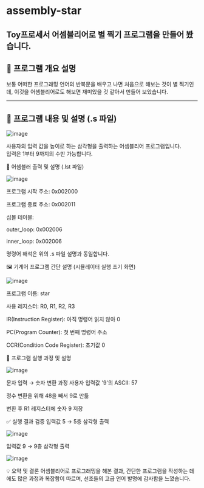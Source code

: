 # assembly-star
Toy프로세서 어셈블리어로 별 찍기 프로그램을 만들어 봤습니다.
---

## 📌 프로그램 개요 설명

보통 어떠한 프로그래밍 언어의 반복문을 배우고 나면 처음으로 해보는 것이 별 찍기인데, 이것을 어셈블리어로도 해보면 재미있을 것 같아서 만들어 보았습니다.

---

## 🧾 프로그램 내용 및 설명 (.s 파일)

![image](https://github.com/user-attachments/assets/c0449459-9554-4287-a19e-b7b4e41081de)

사용자의 입력 값을 높이로 하는 삼각형을 출력하는 어셈블리어 프로그램입니다.  
입력은 1부터 9까지의 수만 가능합니다.

🧮 어셈블러 출력 및 설명 (.lst 파일)

![image](https://github.com/user-attachments/assets/d992724d-14bc-40e3-b1d5-e49471c8162d)

프로그램 시작 주소: 0x002000

프로그램 종료 주소: 0x002011

심볼 테이블:

outer_loop: 0x002006

inner_loop: 0x002006

명령어 해석은 위의 .s 파일 설명과 동일합니다.

🖼 기계어 프로그램 간단 설명 (시뮬레이터 실행 초기 화면)

![image](https://github.com/user-attachments/assets/d757a24d-fbfa-4d90-8f85-578f13af904e)

프로그램 이름: star

사용 레지스터: R0, R1, R2, R3

IR(Instruction Register): 아직 명령어 읽지 않아 0

PC(Program Counter): 첫 번째 명령어 주소

CCR(Condition Code Register): 초기값 0

🔄 프로그램 실행 과정 및 설명

![image](https://github.com/user-attachments/assets/9cdd249b-3108-45e2-8baf-49c249da69e2)

문자 입력 → 숫자 변환 과정
사용자 입력값 '9'의 ASCII: 57

정수 변환을 위해 48을 빼서 9로 만듦

변환 후 R1 레지스터에 숫자 9 저장

✅ 실행 결과 검증
입력값 5 → 5층 삼각형 출력

![image](https://github.com/user-attachments/assets/5053f553-9f54-4776-a942-69e4c2cafad1)

입력값 9 → 9층 삼각형 출력

![image](https://github.com/user-attachments/assets/b80c6df2-ff04-49f8-b216-c963cbea34f7)

💡 요약 및 결론
어셈블리어로 프로그래밍을 해본 결과, 간단한 프로그램을 작성하는 데에도 많은 과정과 복잡함이 따르며, 선조들의 고급 언어 발명에 감사함을 느꼈습니다.
